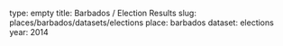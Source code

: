 type: empty
title: Barbados / Election Results
slug: places/barbados/datasets/elections
place: barbados
dataset: elections
year: 2014
